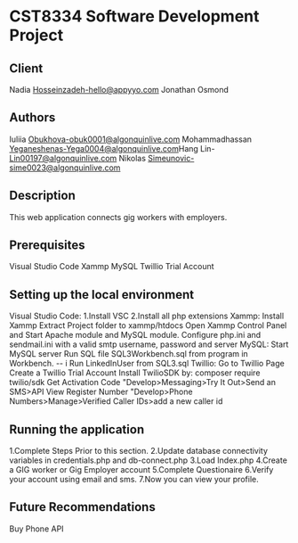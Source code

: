 # CST8334 Software Development Project
## Client
Nadia Hosseinzadeh-hello@appyyo.com 
Jonathan Osmond
## Authors
Iuliia Obukhova-obuk0001@algonquinlive.com
Mohammadhassan Yeganeshenas-Yega0004@algonquinlive.com​
Hang Lin- Lin00197@algonquinlive.com
Nikolas Simeunovic-sime0023@algonquinlive.com
## Description
This web application connects gig workers with employers.

## Prerequisites
Visual Studio Code
Xammp 
MySQL
Twillio Trial Account
## Setting up the local environment
Visual Studio Code:
1.Install VSC
2.Install all php extensions
Xammp:
Install Xammp
Extract Project folder to xammp/htdocs
Open Xammp Control Panel and Start Apache module and MySQL module.
Configure php.ini and sendmail.ini with a valid smtp username, password and server
MySQL:
Start MySQL server
Run SQL file SQL3Workbench.sql from program in Workbench.
-- i Run LinkedInUser from SQL3.sql 
Twillio:
Go to Twillio Page
Create a Twillio Trial Account
Install TwilioSDK by: composer require twilio/sdk
Get Activation Code "Develop>Messaging>Try It Out>Send an SMS>API View
Register Number "Develop>Phone Numbers>Manage>Verified Caller IDs>add a new caller id
## Running the application
1.Complete Steps Prior to this section.
2.Update database connectivity variables in credentials.php and db-connect.php
3.Load Index.php
4.Create a GIG worker or Gig Employer account
5.Complete Questionaire
6.Verify your account using email and sms.
7.Now you can view your profile.
## Future Recommendations
Buy Phone API

